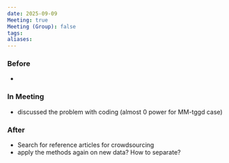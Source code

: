 ```yaml
---
date: 2025-09-09
Meeting: true
Meeting (Group): false
tags: 
aliases:
---
```


### Before
- 

### In Meeting
- discussed the problem with coding (almost 0 power for MM-tggd case)

### After
- Search for reference articles for crowdsourcing
- apply the methods again on new data? How to separate?